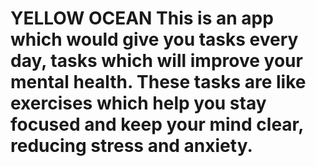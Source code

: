 <h1> YELLOW OCEAN
This is an app which would give you tasks every day, tasks which will improve your mental health. These tasks are like exercises which help you stay focused and keep your mind clear, reducing stress and anxiety.
